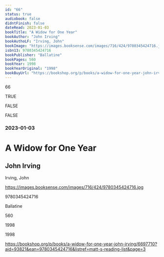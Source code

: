 ```yaml
---
id: "66"
status: true
audiobook: false
didntFinish: false
dateRead: 2023-01-03
bookTitle: "A Widow for One Year"
bookAuthor: "John Irving"
bookAuthoLF: "Irving, John"
bookImage: "https://images.booksense.com/images/716/424/9780345424716.jpg"
isbn13: 9780345424716
bookPublisher: "Ballatine"
bookPages: 560
bookYear: 1998
bookYearOriginal: "1998"
bookBuyUrl: "https://bookshop.org/p/books/a-widow-for-one-year-john-irving/6697710?aid=93821&ean=9780345424716&listref=matt-s-reading-list&page=3"
---
```

66

TRUE

FALSE

FALSE

### 2023-01-03

# A Widow for One Year

## John Irving

Irving, John

https://images.booksense.com/images/716/424/9780345424716.jpg

9780345424716

Ballatine

560

1998

1998

https://bookshop.org/p/books/a-widow-for-one-year-john-irving/6697710?aid=93821&ean=9780345424716&listref=matt-s-reading-list&page=3